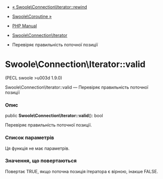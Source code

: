 - [«
Swoole\Connection\Iterator::rewind](swoole-connection-iterator.rewind.md)
- [Swoole\Coroutine »](class.swoole-coroutine.md)

- [PHP Manual](index.md)
- [Swoole\Connection\Iterator](class.swoole-connection-iterator.md)
- Перевіряє правильність поточної позиції

# Swoole\Connection\Iterator::valid

(PECL swoole \>u003d 1.9.0)

Swoole\Connection\Iterator::valid — Перевіряє правильність поточної
позиції

### Опис

public **Swoole\Connection\Iterator::valid**(): bool

Перевіряє правильність поточної позиції.

### Список параметрів

Ця функція не має параметрів.

### Значення, що повертаються

Повертає TRUE, якщо поточна позиція ітератора є вірною, інакше FALSE.
